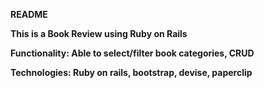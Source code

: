 **README**

**This is a Book Review using Ruby on Rails**

**Functionality: Able to select/filter book categories, CRUD**

**Technologies: Ruby on rails, bootstrap, devise, paperclip**
